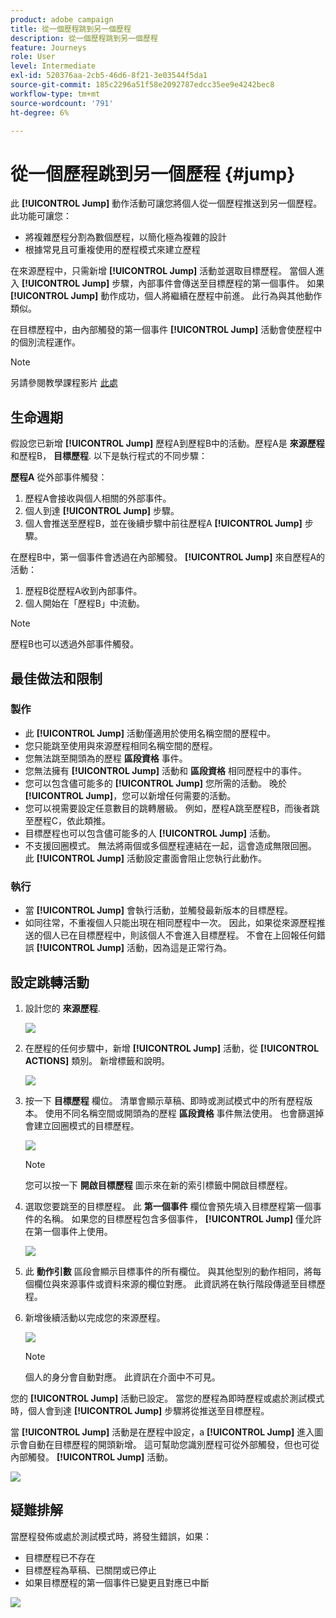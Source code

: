 ```yaml
---
product: adobe campaign
title: 從一個歷程跳到另一個歷程
description: 從一個歷程跳到另一個歷程
feature: Journeys
role: User
level: Intermediate
exl-id: 520376aa-2cb5-46d6-8f21-3e03544f5da1
source-git-commit: 185c2296a51f58e2092787edcc35ee9e4242bec8
workflow-type: tm+mt
source-wordcount: '791'
ht-degree: 6%

---
```


# 從一個歷程跳到另一個歷程 {#jump}

此 **[!UICONTROL Jump]** 動作活動可讓您將個人從一個歷程推送到另一個歷程。 此功能可讓您：

* 將複雜歷程分割為數個歷程，以簡化極為複雜的設計
* 根據常見且可重複使用的歷程模式來建立歷程

在來源歷程中，只需新增 **[!UICONTROL Jump]** 活動並選取目標歷程。 當個人進入 **[!UICONTROL Jump]** 步驟，內部事件會傳送至目標歷程的第一個事件。 如果 **[!UICONTROL Jump]** 動作成功，個人將繼續在歷程中前進。 此行為與其他動作類似。

在目標歷程中，由內部觸發的第一個事件 **[!UICONTROL Jump]** 活動會使歷程中的個別流程運作。

>[!NOTE]
>
>另請參閱教學課程影片 [此處](https://experienceleague.adobe.com/docs/journey-orchestration-learn/tutorials/building-a-journey/jumping-to-another-journey.html?lang=zh-Hant)

## 生命週期

假設您已新增 **[!UICONTROL Jump]** 歷程A到歷程B中的活動。歷程A是 **來源歷程** 和歷程B， **目標歷程**.
以下是執行程式的不同步驟：

**歷程A** 從外部事件觸發：

1. 歷程A會接收與個人相關的外部事件。
1. 個人到達 **[!UICONTROL Jump]** 步驟。
1. 個人會推送至歷程B，並在後續步驟中前往歷程A **[!UICONTROL Jump]** 步驟。

在歷程B中，第一個事件會透過在內部觸發。 **[!UICONTROL Jump]** 來自歷程A的活動：

1. 歷程B從歷程A收到內部事件。
1. 個人開始在「歷程B」中流動。

>[!NOTE]
>
>歷程B也可以透過外部事件觸發。

## 最佳做法和限制

### 製作

* 此 **[!UICONTROL Jump]** 活動僅適用於使用名稱空間的歷程中。
* 您只能跳至使用與來源歷程相同名稱空間的歷程。
* 您無法跳至開頭為的歷程 **區段資格** 事件。
* 您無法擁有 **[!UICONTROL Jump]** 活動和 **區段資格** 相同歷程中的事件。
* 您可以包含儘可能多的 **[!UICONTROL Jump]** 您所需的活動。 晚於 **[!UICONTROL Jump]**，您可以新增任何需要的活動。
* 您可以視需要設定任意數目的跳轉層級。 例如，歷程A跳至歷程B，而後者跳至歷程C，依此類推。
* 目標歷程也可以包含儘可能多的人 **[!UICONTROL Jump]** 活動。
* 不支援回圈模式。 無法將兩個或多個歷程連結在一起，這會造成無限回圈。 此 **[!UICONTROL Jump]** 活動設定畫面會阻止您執行此動作。

### 執行

* 當 **[!UICONTROL Jump]** 會執行活動，並觸發最新版本的目標歷程。
* 如同往常，不重複個人只能出現在相同歷程中一次。 因此，如果從來源歷程推送的個人已在目標歷程中，則該個人不會進入目標歷程。 不會在上回報任何錯誤 **[!UICONTROL Jump]** 活動，因為這是正常行為。

## 設定跳轉活動

1. 設計您的 **來源歷程**.

   ![](../assets/jump1.png)

1. 在歷程的任何步驟中，新增 **[!UICONTROL Jump]** 活動，從 **[!UICONTROL ACTIONS]** 類別。 新增標籤和說明。

   ![](../assets/jump2.png)

1. 按一下 **目標歷程** 欄位。
清單會顯示草稿、即時或測試模式中的所有歷程版本。 使用不同名稱空間或開頭為的歷程 **區段資格** 事件無法使用。 也會篩選掉會建立回圈模式的目標歷程。

   ![](../assets/jump3.png)

   >[!NOTE]
   >
   >您可以按一下 **開啟目標歷程** 圖示來在新的索引標籤中開啟目標歷程。

1. 選取您要跳至的目標歷程。
此 **第一個事件** 欄位會預先填入目標歷程第一個事件的名稱。 如果您的目標歷程包含多個事件， **[!UICONTROL Jump]** 僅允許在第一個事件上使用。

   ![](../assets/jump4.png)

1. 此 **動作引數** 區段會顯示目標事件的所有欄位。 與其他型別的動作相同，將每個欄位與來源事件或資料來源的欄位對應。 此資訊將在執行階段傳遞至目標歷程。
1. 新增後續活動以完成您的來源歷程。

   ![](../assets/jump5.png)


   >[!NOTE]
   >
   >個人的身分會自動對應。 此資訊在介面中不可見。

您的 **[!UICONTROL Jump]** 活動已設定。 當您的歷程為即時歷程或處於測試模式時，個人會到達 **[!UICONTROL Jump]** 步驟將從推送至目標歷程。

當 **[!UICONTROL Jump]** 活動是在歷程中設定，a **[!UICONTROL Jump]** 進入圖示會自動在目標歷程的開頭新增。 這可幫助您識別歷程可從外部觸發，但也可從內部觸發。 **[!UICONTROL Jump]** 活動。

![](../assets/jump7.png)

## 疑難排解

當歷程發佈或處於測試模式時，將發生錯誤，如果：
* 目標歷程已不存在
* 目標歷程為草稿、已關閉或已停止
* 如果目標歷程的第一個事件已變更且對應已中斷

![](../assets/jump6.png)
